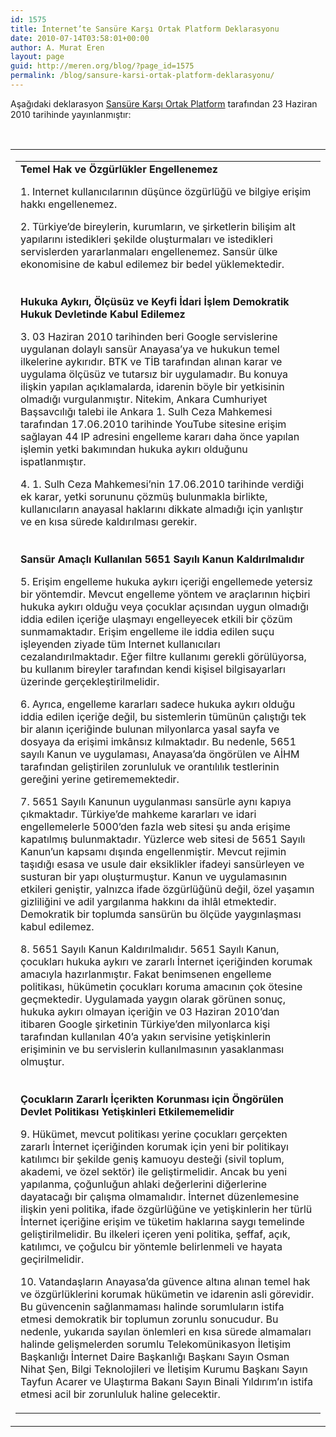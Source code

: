 ```yaml
---
id: 1575
title: İnternet’te Sansüre Karşı Ortak Platform Deklarasyonu
date: 2010-07-14T03:58:01+00:00
author: A. Murat Eren
layout: page
guid: http://meren.org/blog/?page_id=1575
permalink: /blog/sansure-karsi-ortak-platform-deklarasyonu/
---
```

Aşağıdaki deklarasyon [Sansüre Karşı Ortak Platform](http://www.sansursuzinternet.org.tr/) tarafından 23 Haziran 2010 tarihinde yayınlanmıştır:

<br class="blank" />

<table border="0" cellspacing="0" cellpadding="0" width="100%" align="center">
<tr>
<td>
<table border="0" cellspacing="0" cellpadding="20" width="100%">
<tr>
<td>
<strong>Temel Hak ve Özgürlükler Engellenemez</strong></p>

<p>
1. Internet kullanıcılarının düşünce özgürlüğü ve bilgiye erişim hakkı engellenemez.
</p>

<p>
2. Türkiye’de bireylerin, kurumların, ve şirketlerin bilişim alt yapılarını istedikleri şekilde oluşturmaları ve istedikleri servislerden yararlanmaları engellenemez. Sansür ülke ekonomisine de kabul edilemez bir bedel yüklemektedir.<br /> <br class="blank" /><br /> <strong>Hukuka Aykırı, Ölçüsüz ve Keyfi İdari İşlem Demokratik Hukuk Devletinde Kabul Edilemez</strong>
</p>

<p>
3. 03 Haziran 2010 tarihinden beri Google servislerine uygulanan dolaylı sansür Anayasa’ya ve hukukun temel ilkelerine aykırıdır. BTK ve TİB tarafından alınan karar ve uygulama ölçüsüz ve tutarsız bir uygulamadır. Bu konuya ilişkin yapılan açıklamalarda, idarenin böyle bir yetkisinin olmadığı vurgulanmıştır. Nitekim, Ankara Cumhuriyet Başsavcılığı talebi ile Ankara 1. Sulh Ceza Mahkemesi tarafından 17.06.2010 tarihinde YouTube sitesine erişim sağlayan 44 IP adresini engelleme kararı daha önce yapılan işlemin yetki bakımından hukuka aykırı olduğunu ispatlanmıştır.
</p>

<p>
4. 1. Sulh Ceza Mahkemesi’nin 17.06.2010 tarihinde verdiği ek karar, yetki sorununu çözmüş bulunmakla birlikte, kullanıcıların anayasal haklarını dikkate almadığı için yanlıştır ve en kısa sürede kaldırılması gerekir.<br /> <br class="blank" /><br /> <strong>Sansür Amaçlı Kullanılan 5651 Sayılı Kanun Kaldırılmalıdır</strong>
</p>

<p>
5. Erişim engelleme hukuka aykırı içeriği engellemede yetersiz bir yöntemdir. Mevcut engelleme yöntem ve araçlarının hiçbiri hukuka aykırı olduğu veya çocuklar açısından uygun olmadığı iddia edilen içeriğe ulaşmayı engelleyecek etkili bir çözüm sunmamaktadır. Erişim engelleme ile iddia edilen suçu işleyenden ziyade tüm Internet kullanıcıları cezalandırılmaktadır. Eğer filtre kullanımı gerekli görülüyorsa, bu kullanım bireyler tarafından kendi kişisel bilgisayarları üzerinde gerçekleştirilmelidir.
</p>

<p>
6. Ayrıca, engelleme kararları sadece hukuka aykırı olduğu iddia edilen içeriğe değil, bu sistemlerin tümünün çalıştığı tek bir alanın içeriğinde bulunan milyonlarca yasal sayfa ve dosyaya da erişimi imkânsız kılmaktadır. Bu nedenle, 5651 sayılı Kanun ve uygulaması, Anayasa’da öngörülen ve AİHM tarafından geliştirilen zorunluluk ve orantılılık testlerinin gereğini yerine getirememektedir.
</p>

<p>
7. 5651 Sayılı Kanunun uygulanması sansürle aynı kapıya çıkmaktadır. Türkiye’de mahkeme kararları ve idari engellemelerle 5000’den fazla web sitesi şu anda erişime kapatılmış bulunmaktadır. Yüzlerce web sitesi de 5651 Sayılı Kanun’un kapsamı dışında engellenmiştir. Mevcut rejimin taşıdığı esasa ve usule dair eksiklikler ifadeyi sansürleyen ve susturan bir yapı oluşturmuştur. Kanun ve uygulamasının etkileri geniştir, yalnızca ifade özgürlüğünü değil, özel yaşamın gizliliğini ve adil yargılanma hakkını da ihlâl etmektedir. Demokratik bir toplumda sansürün bu ölçüde yaygınlaşması kabul edilemez.
</p>

<p>
8. 5651 Sayılı Kanun Kaldırılmalıdır. 5651 Sayılı Kanun, çocukları hukuka aykırı ve zararlı İnternet içeriğinden korumak amacıyla hazırlanmıştır. Fakat benimsenen engelleme politikası, hükümetin çocukları koruma amacının çok ötesine geçmektedir. Uygulamada yaygın olarak görünen sonuç, hukuka aykırı olmayan içeriğin ve 03 Haziran 2010’dan itibaren Google şirketinin Türkiye’den milyonlarca kişi tarafından kullanılan 40’a yakın servisine yetişkinlerin erişiminin ve bu servislerin kullanılmasının yasaklanması olmuştur.<br /> <br class="blank" /><br /> <strong>Çocukların Zararlı İçerikten Korunması için Öngörülen Devlet Politikası Yetişkinleri Etkilememelidir</strong>
</p>

<p>
9. Hükümet, mevcut politikası yerine çocukları gerçekten zararlı İnternet içeriğinden korumak için yeni bir politikayı katılımcı bir şekilde geniş kamuoyu desteği (sivil toplum, akademi, ve özel sektör) ile geliştirmelidir. Ancak bu yeni yapılanma, çoğunluğun ahlaki değerlerini diğerlerine dayatacağı bir çalışma olmamalıdır. İnternet düzenlemesine ilişkin yeni politika, ifade özgürlüğüne ve yetişkinlerin her türlü İnternet içeriğine erişim ve tüketim haklarına saygı temelinde geliştirilmelidir. Bu ilkeleri içeren yeni politika, şeffaf, açık, katılımcı, ve çoğulcu bir yöntemle belirlenmeli ve hayata geçirilmelidir.
</p>

<p>
10. Vatandaşların Anayasa’da güvence altına alınan temel hak ve özgürlüklerini korumak hükümetin ve idarenin asli görevidir. Bu güvencenin sağlanmaması halinde sorumluların istifa etmesi demokratik bir toplumun zorunlu sonucudur. Bu nedenle, yukarıda sayılan önlemleri en kısa sürede almamaları halinde gelişmelerden sorumlu Telekomünikasyon İletişim Başkanlığı İnternet Daire Başkanlığı Başkanı Sayın Osman Nihat Şen, Bilgi Teknolojileri ve İletişim Kurumu Başkanı Sayın Tayfun Acarer ve Ulaştırma Bakanı Sayın Binali Yıldırım’ın istifa etmesi acil bir zorunluluk haline gelecektir.</td> </tr> </tbody> </table> </td> </tr> </tbody> </table>
